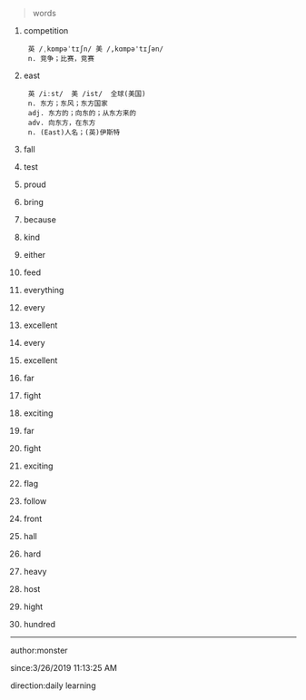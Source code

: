 
> words

1. competition

		英 /ˌkɒmpəˈtɪʃn/ 美 /,kɑmpə'tɪʃən/ 
		n. 竞争；比赛，竞赛
2. east

		英 /iːst/  美 /ist/  全球(美国) 
		n. 东方；东风；东方国家
		adj. 东方的；向东的；从东方来的
		adv. 向东方，在东方
		n. (East)人名；(英)伊斯特
3. fall
4. test
5. proud
6. bring
7. because
8. kind
9. either
10. feed
11. everything
12. every
13. excellent
14. every
15. excellent
16. far
17. fight
18. exciting
19. far
20. fight
21. exciting
22. flag
23. follow
24. front
25. hall
26. hard
27. heavy
28. host
29. hight
30. hundred

----------
author:monster

since:3/26/2019 11:13:25 AM 

direction:daily learning